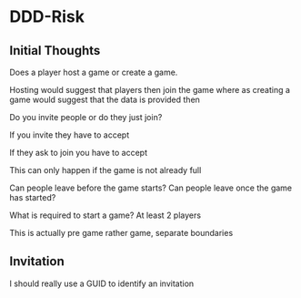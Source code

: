 DDD-Risk
========

## Initial Thoughts

Does a player host a game or create a game.

Hosting would suggest that players then join the game where as creating a game would suggest that the data is provided then

Do you invite people or do they just join?

If you invite they have to accept

If they ask to join you have to accept

This can only happen if the game is not already full

Can people leave before the game starts? Can people leave once the game has started?

What is required to start a game? At least 2 players

This is actually pre game rather game, separate boundaries

## Invitation

I should really use a GUID to identify an invitation
